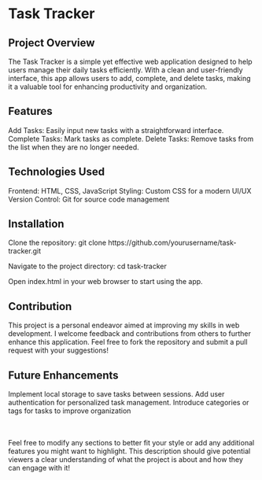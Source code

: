 <h1>Task Tracker</h1>

<h2>Project Overview</h2>
The Task Tracker is a simple yet effective web application designed to help users manage their daily tasks efficiently. With a clean and user-friendly interface, this app allows users to add, complete, and delete tasks, making it a valuable tool for enhancing productivity and organization.

<h2>Features</h2>

Add Tasks: Easily input new tasks with a straightforward interface.
Complete Tasks: Mark tasks as complete.
Delete Tasks: Remove tasks from the list when they are no longer needed.

<h2>Technologies Used</h2>
Frontend: HTML, CSS, JavaScript
Styling: Custom CSS for a modern UI/UX
Version Control: Git for source code management

<h2>Installation</h2>
Clone the repository:
git clone https://github.com/yourusername/task-tracker.git

Navigate to the project directory:
cd task-tracker

Open index.html in your web browser to start using the app.

<h2>Contribution</h2>
This project is a personal endeavor aimed at improving my skills in web development. I welcome feedback and contributions from others to further enhance this application. Feel free to fork the repository and submit a pull request with your suggestions!

<h2>Future Enhancements</h2>
Implement local storage to save tasks between sessions.
Add user authentication for personalized task management.
Introduce categories or tags for tasks to improve organization

<br><br>
Feel free to modify any sections to better fit your style or add any additional features you might want to highlight. This description should give potential viewers a clear understanding of what the project is about and how they can engage with it!
